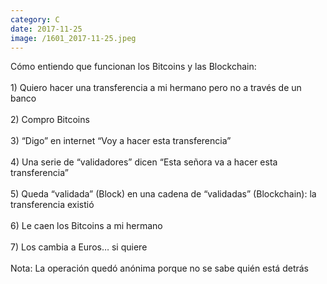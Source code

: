 ```yaml
--- 
category: C 
date: 2017-11-25 
image: /1601_2017-11-25.jpeg 
--- 
```


Cómo entiendo que funcionan los Bitcoins y las Blockchain:<br><br>1) Quiero hacer una transferencia a mi hermano pero no a través de un banco<br><br>2) Compro Bitcoins<br><br>3) “Digo” en internet “Voy a hacer esta transferencia”<br><br>4) Una serie de “validadores” dicen “Esta señora va a hacer esta transferencia”<br><br>5) Queda “validada” (Block) en una cadena de “validadas” (Blockchain): la transferencia existió<br><br>6) Le caen los Bitcoins a mi hermano<br><br>7) Los cambia a Euros… si quiere<br><br>Nota: La operación quedó anónima porque no se sabe quién está detrás